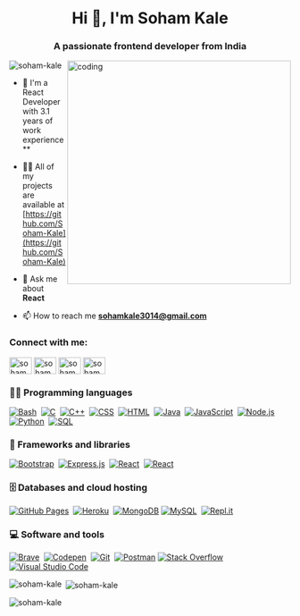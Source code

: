 <h1 align="center">Hi 👋, I'm Soham Kale</h1>
<h3 align="center">A passionate frontend developer from India</h3>

<img align="right" alt="coding" width="400" src="https://cdn.dribbble.com/users/730703/screenshots/6581243/avento.gif">

<p align="left"> <img src="https://komarev.com/ghpvc/?username=soham-kale&label=Profile%20views&color=0e75b6&style=flat"
        alt="soham-kale" /> </p>

- 🌱 I'm a React Developer with 3.1 years of work experience **

- 👨‍💻 All of my projects are available at [https://github.com/Soham-Kale](https://github.com/Soham-Kale)

- 💬 Ask me about **React**

- 📫 How to reach me **sohamkale3014@gmail.com**

<h3 align="left">Connect with me:</h3>
<p align="left">
    <a href="https://twitter.com/soham kale" target="blank"><img align="center"
            src="https://raw.githubusercontent.com/rahuldkjain/github-profile-readme-generator/master/src/images/icons/Social/twitter.svg"
            alt="soham kale" height="30" width="40" /></a>
    <a href="https://linkedin.com/in/soham kale" target="blank"><img align="center"
            src="https://raw.githubusercontent.com/rahuldkjain/github-profile-readme-generator/master/src/images/icons/Social/linked-in-alt.svg"
            alt="soham kale" height="30" width="40" /></a>
    <a href="https://fb.com/soham kale" target="blank"><img align="center"
            src="https://raw.githubusercontent.com/rahuldkjain/github-profile-readme-generator/master/src/images/icons/Social/facebook.svg"
            alt="soham kale" height="30" width="40" /></a>
    <a href="https://instagram.com/sohamkale3014" target="blank"><img align="center"
            src="https://raw.githubusercontent.com/rahuldkjain/github-profile-readme-generator/master/src/images/icons/Social/instagram.svg"
            alt="sohamkale3014" height="30" width="40" /></a>
</p>


### 👨‍💻 Programming languages

<p>
    <a href="#"><img alt="Bash" src="https://img.shields.io/badge/Bash-121011.svg?logo=gnu-bash&logoColor=white"></a>&nbsp;
    <a href="#"><img alt="C" src="https://custom-icon-badges.herokuapp.com/badge/C-03599C.svg?logo=c-in-hexagon&logoColor=white"></a>&nbsp;
    <a href="#"><img alt="C++" src="https://custom-icon-badges.herokuapp.com/badge/C++-9C033A.svg?logo=cpp2&logoColor=white"></a>&nbsp;
    <a href="#"><img alt="CSS" src="https://img.shields.io/badge/CSS-1572B6.svg?logo=css3&logoColor=white"></a>&nbsp;
    <a href="#"><img alt="HTML" src="https://img.shields.io/badge/HTML-E34F26.svg?logo=html5&logoColor=white"></a>&nbsp;
    <a href="#"><img alt="Java" src="https://img.shields.io/badge/Java-007396.svg?logo=java&logoColor=white"></a>&nbsp;
    <a href="#"><img alt="JavaScript" src="https://img.shields.io/badge/JavaScript-F7DF1E.svg?logo=javascript&logoColor=black"></a>&nbsp;
    <a href="#"><img alt="Node.js" src="https://img.shields.io/badge/Node.js-43853D.svg?logo=node.js&logoColor=white"></a>&nbsp;
    <a href="#"><img alt="Python" src="https://img.shields.io/badge/Python-14354C.svg?logo=python&logoColor=white"></a>&nbsp;
    <a href="#"><img alt="SQL" src="https://custom-icon-badges.herokuapp.com/badge/SQL-025E8C.svg?logo=database&logoColor=white"></a>&nbsp;
</p>
                  
### 🧰 Frameworks and libraries

<p>
    <a href="#"><img alt="Bootstrap" src="https://img.shields.io/badge/Bootstrap-7952B3.svg?logo=bootstrap&logoColor=white"></a>&nbsp;
    <a href="#"><img alt="Express.js" src="https://img.shields.io/badge/Express.js-404d59.svg?logo=express&logoColor=white"></a>&nbsp;
    <a href="#"><img alt="React" src="https://img.shields.io/badge/React-20232a.svg?logo=react&logoColor=%2361DAFB"></a>&nbsp;
       <a href="#"><img alt="React" src="https://img.shields.io/badge/Flask-%23008184?style=plastic&logo=Flask"></a>&nbsp;             
</p>

### 🗄️ Databases and cloud hosting

<p>
    <a href="#"><img alt="GitHub Pages" src="https://img.shields.io/badge/GitHub%20Pages-327FC7.svg?logo=github&logoColor=white"></a>&nbsp;
    <a href="#"><img alt="Heroku" src="https://img.shields.io/badge/Heroku-430098.svg?logo=heroku&logoColor=white"></a>&nbsp;
    <a href="#"><img alt="MongoDB" src ="https://img.shields.io/badge/MongoDB-4ea94b.svg?logo=mongodb&logoColor=white"></a>
    <a href="#"><img alt="MySQL" src="https://img.shields.io/badge/MySQL-00f.svg?logo=mysql&logoColor=white"></a>&nbsp;
    <a href="#"><img alt="Repl.it" src="https://img.shields.io/badge/Repl.it-0D101E.svg?logo=Replit&logoColor=white"></a>&nbsp;
</p>

### 💻 Software and tools

<p>
    <a href="#"><img alt="Brave" src="https://img.shields.io/badge/-Brave-FB542B?logo=brave&logoColor=white"></a>&nbsp;
    <a href="#"><img alt="Codepen" src="https://img.shields.io/badge/Codepen-000000.svg?logo=codepen&logoColor=white"></a>&nbsp;
    <a href="#"><img alt="Git" src="https://img.shields.io/badge/Git-F05033.svg?logo=git&logoColor=white"></a>&nbsp;
    <a href="#"><img alt="Postman" src="https://img.shields.io/badge/Postman-FF6C37?logo=postman&logoColor=white"></a>
    <a href="#"><img alt="Stack Overflow" src="https://img.shields.io/badge/-Stack%20Overflow-FE7A16?logo=stack-overflow&logoColor=white"></a>
    <a href="#"><img alt="Visual Studio Code" src="https://img.shields.io/badge/Visual%20Studio%20Code-0078d7.svg?logo=visual-studio-code&logoColor=white"></a>&nbsp;
</p>

<p><img align="left"
        src="https://github-readme-stats.vercel.app/api/top-langs?username=soham-kale&show_icons=true&locale=en&layout=compact"
        alt="soham-kale" /></p>

<p>&nbsp;<img align="center"
        src="https://github-readme-stats.vercel.app/api?username=soham-kale&show_icons=true&locale=en"
        alt="soham-kale" /></p>

<p><img align="center" src="https://github-readme-streak-stats.herokuapp.com/?user=soham-kale&" alt="soham-kale" /></p>
